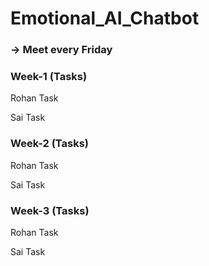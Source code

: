 # Emotional_AI_Chatbot

### -> Meet every Friday
### Week-1 (Tasks)

Rohan Task

Sai Task

### Week-2 (Tasks)

Rohan Task

Sai Task

### Week-3 (Tasks)

Rohan Task

Sai Task
